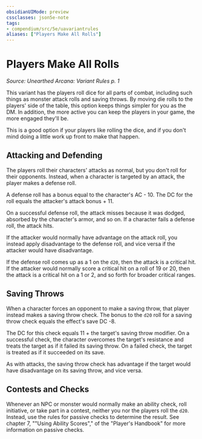 ```yaml
---
obsidianUIMode: preview
cssclasses: json5e-note
tags:
- compendium/src/5e/uavariantrules
aliases: ["Players Make All Rolls"]
---
```

# Players Make All Rolls
*Source: Unearthed Arcana: Variant Rules p. 1* 

This variant has the players roll dice for all parts of combat, including such things as monster attack rolls and saving throws. By moving die rolls to the players' side of the table, this option keeps things simpler for you as the DM. In addition, the more active you can keep the players in your game, the more engaged they'll be.

This is a good option if your players like rolling the dice, and if you don't mind doing a little work up front to make that happen.

## Attacking and Defending

The players roll their characters' attacks as normal, but you don't roll for their opponents. Instead, when a character is targeted by an attack, the player makes a defense roll.

A defense roll has a bonus equal to the character's AC - 10. The DC for the roll equals the attacker's attack bonus + 11.

On a successful defense roll, the attack misses because it was dodged, absorbed by the character's armor, and so on. If a character fails a defense roll, the attack hits.

If the attacker would normally have advantage on the attack roll, you instead apply disadvantage to the defense roll, and vice versa if the attacker would have disadvantage.

If the defense roll comes up as a 1 on the `d20`, then the attack is a critical hit. If the attacker would normally score a critical hit on a roll of 19 or 20, then the attack is a critical hit on a 1 or 2, and so forth for broader critical ranges.

## Saving Throws

When a character forces an opponent to make a saving throw, that player instead makes a saving throw check. The bonus to the `d20` roll for a saving throw check equals the effect's save DC -8.

The DC for this check equals 11 + the target's saving throw modifier. On a successful check, the character overcomes the target's resistance and treats the target as if it failed its saving throw. On a failed check, the target is treated as if it succeeded on its save.

As with attacks, the saving throw check has advantage if the target would have disadvantage on its saving throw, and vice versa.

## Contests and Checks

Whenever an NPC or monster would normally make an ability check, roll initiative, or take part in a contest, neither you nor the players roll the `d20`. Instead, use the rules for passive checks to determine the result. See chapter 7, ""Using Ability Scores"," of the "Player's Handbook" for more information on passive checks.